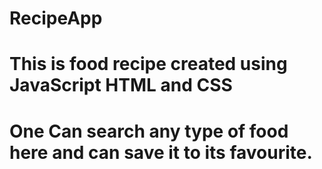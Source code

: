 # RecipeApp
# This is food recipe created using JavaScript HTML and CSS
# One Can search any type of food here and can save it to its favourite.
